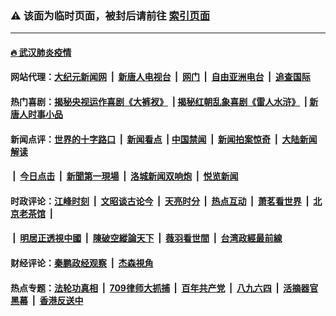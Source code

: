 ### ⚠️ 该面为临时页面，被封后请前往 [索引页面](../link4.md)

---

#### [🔥 武汉肺炎疫情](http://206.189.220.70:10000/videos/corona/)

#### 网站代理：[大纪元新闻网](http://206.189.220.70:10080/gb/) &nbsp;|&nbsp; [新唐人电视台](http://206.189.220.70:8808/gb/) &nbsp;|&nbsp; [网门](http://206.189.220.70:11000/) &nbsp;|&nbsp; [自由亚洲电台](http://206.189.220.70:9800/mandarin/) &nbsp;|&nbsp; [追查国际](http://206.189.220.70:10010/)

#### 热门喜剧：[揭秘央视运作喜剧《大裤衩》](http://206.189.220.70:10000/videos/res/big-shorts/) &nbsp;|&nbsp;[揭秘红朝乱象喜剧《雷人水浒》](http://206.189.220.70:10000/videos/res/OutlawsOfMarsh/) &nbsp;|&nbsp;[新唐人时事小品](http://206.189.220.70:10000/videos/res/comedy/)

#### 新闻点评：[世界的十字路口](http://206.189.220.70/tanghao/) &nbsp;|&nbsp; [新闻看点](http://206.189.220.70/news-insight/) &nbsp;|&nbsp;[中国禁闻](http://206.189.220.70/ntdtv-news/) &nbsp;|&nbsp; [新闻拍案惊奇](http://206.189.220.70/dayu/) &nbsp;|&nbsp; [大陆新闻解读](http://206.189.220.70/ntdtv-comedy/)
####   &nbsp;|&nbsp;  [今日点击](http://206.189.220.70/news-click/)  &nbsp;|&nbsp; [新聞第一現場](http://206.189.220.70/primary-scene/) &nbsp;|&nbsp; [洛城新闻双响炮](http://206.189.220.70/la-news/) &nbsp;|&nbsp; [悦览新闻](http://206.189.220.70/dingyue/)

#### 时政评论：[江峰时刻](http://206.189.220.70/today-in-history/) &nbsp;|&nbsp; [文昭谈古论今](http://206.189.220.70/wenzhao/) &nbsp;|&nbsp; [天亮时分](http://206.189.220.70/tianliang/) &nbsp;|&nbsp; [热点互动](http://206.189.220.70/ntdtv-rdhd/) &nbsp;|&nbsp; [萧茗看世界](http://206.189.220.70/simonegao/) &nbsp;|&nbsp; [北京老茶馆](http://206.189.220.70/teahouse/)  &nbsp;|&nbsp;  
####   &nbsp;|&nbsp;  [明居正透視中國](http://206.189.220.70/decoding-china/)  &nbsp;|&nbsp; [陳破空縱論天下](http://206.189.220.70/pokong/)  &nbsp;|&nbsp; [薇羽看世間](http://206.189.220.70/weiyu/)  &nbsp;|&nbsp; [台湾政經最前線](http://206.189.220.70/taiwan/)   

#### 财经评论：[秦鹏政经观察](http://206.189.220.70/qinpeng/) &nbsp;|&nbsp; [杰森視角 ](http://206.189.220.70/jason/)

#### 热点专题：[法轮功真相](http://206.189.220.70:10000/videos/truth.html) &nbsp;|&nbsp; [709律师大抓捕](http://206.189.220.70:10000/videos/709/) &nbsp;|&nbsp; [百年共产党](http://206.189.220.70:10000/videos/ccp.html) &nbsp;|&nbsp; [八九六四](http://206.189.220.70:10000/videos/88/)  &nbsp;|&nbsp; [活摘器官黑幕](http://206.189.220.70:10000/videos/res/Organs/)  &nbsp;|&nbsp; [香港反送中](http://206.189.220.70:10000/videos/res/hk/) 

<img src='http://gfw-breaker.win/link4.md' width='0px' height='0px'/>

